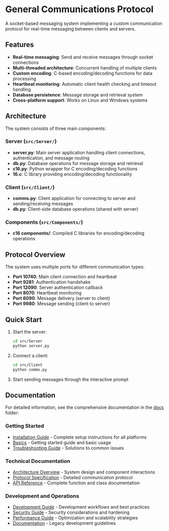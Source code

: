 # General Communications Protocol

A socket-based messaging system implementing a custom communication protocol for real-time messaging between clients and servers.

## Features

- **Real-time messaging**: Send and receive messages through socket connections
- **Multi-threaded architecture**: Concurrent handling of multiple clients
- **Custom encoding**: C-based encoding/decoding functions for data processing
- **Heartbeat monitoring**: Automatic client health checking and timeout handling
- **Database persistence**: Message storage and retrieval system
- **Cross-platform support**: Works on Linux and Windows systems

## Architecture

The system consists of three main components:

### Server (`src/Server/`)
- **server.py**: Main server application handling client connections, authentication, and message routing
- **db.py**: Database operations for message storage and retrieval
- **c16.py**: Python wrapper for C encoding/decoding functions
- **16.c**: C library providing encoding/decoding functionality

### Client (`src/Client/`)
- **comms.py**: Client application for connecting to server and sending/receiving messages
- **db.py**: Client-side database operations (shared with server)

### Components (`src/Components/`)
- **c16 components/**: Compiled C libraries for encoding/decoding operations

## Protocol Overview

The system uses multiple ports for different communication types:

- **Port 10740**: Main client connection and heartbeat
- **Port 9281**: Authentication handshake
- **Port 12090**: Server authentication callback
- **Port 8070**: Heartbeat monitoring
- **Port 6090**: Message delivery (server to client)
- **Port 9980**: Message sending (client to server)

## Quick Start

1. Start the server:
   ```bash
   cd src/Server
   python server.py
   ```

2. Connect a client:
   ```bash
   cd src/Client
   python comms.py
   ```

3. Start sending messages through the interactive prompt

## Documentation

For detailed information, see the comprehensive documentation in the [docs](./docs/) folder:

### Getting Started
- [Installation Guide](./docs/Installation-Guide.md) - Complete setup instructions for all platforms
- [Basics](./docs/Basics.md) - Getting started guide and basic usage
- [Troubleshooting Guide](./docs/Troubleshooting-Guide.md) - Solutions to common issues

### Technical Documentation
- [Architecture Overview](./docs/Architecture-Overview.md) - System design and component interactions
- [Protocol Specification](./docs/Protocol.md) - Detailed communication protocol
- [API Reference](./docs/API-Reference.md) - Complete function and class documentation

### Development and Operations
- [Development Guide](./docs/Development-Guide.md) - Development workflows and best practices
- [Security Guide](./docs/Security-Guide.md) - Security considerations and hardening
- [Performance Guide](./docs/Performance-Guide.md) - Optimization and scalability strategies
- [Documentation](./docs/Documentation.md) - Legacy development guidelines
